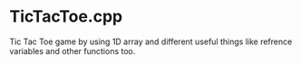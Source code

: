 # TicTacToe.cpp
Tic Tac Toe game by using 1D array and different useful things like refrence variables and other functions too.

